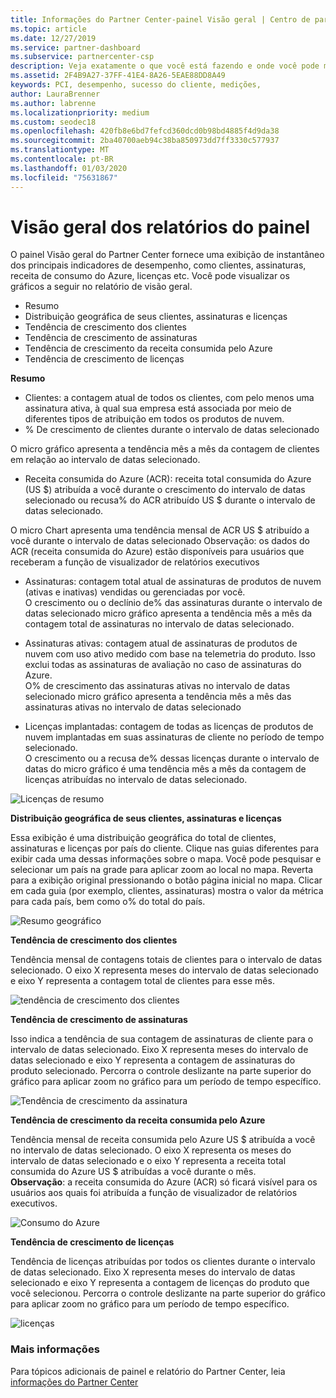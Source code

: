 ```yaml
---
title: Informações do Partner Center-painel Visão geral | Centro de parceiros
ms.topic: article
ms.date: 12/27/2019
ms.service: partner-dashboard
ms.subservice: partnercenter-csp
description: Veja exatamente o que você está fazendo e onde você pode melhorar em relação a suas vendas e implantação, bem como ao desenvolvimento para clientes
ms.assetid: 2F4B9A27-37FF-41E4-8A26-5EAE88DD8A49
keywords: PCI, desempenho, sucesso do cliente, medições,
author: LauraBrenner
ms.author: labrenne
ms.localizationpriority: medium
ms.custom: seodec18
ms.openlocfilehash: 420fb8e6bd7fefcd360dcd0b98bd4885f4d9da38
ms.sourcegitcommit: 2ba40700aeb94c38ba850973dd7ff3330c577937
ms.translationtype: MT
ms.contentlocale: pt-BR
ms.lasthandoff: 01/03/2020
ms.locfileid: "75631867"
---
```

# <a name="overview-dashboard-reports"></a>Visão geral dos relatórios do painel 
 
O painel Visão geral do Partner Center fornece uma exibição de instantâneo dos principais indicadores de desempenho, como clientes, assinaturas, receita de consumo do Azure, licenças etc. Você pode visualizar os gráficos a seguir no relatório de visão geral. 

- Resumo  
- Distribuição geográfica de seus clientes, assinaturas e licenças  
- Tendência de crescimento dos clientes 
- Tendência de crescimento de assinaturas 
- Tendência de crescimento da receita consumida pelo Azure 
- Tendência de crescimento de licenças 

**Resumo**

- Clientes: a contagem atual de todos os clientes, com pelo menos uma assinatura ativa, à qual sua empresa está associada por meio de diferentes tipos de atribuição em todos os produtos de nuvem. 
- % De crescimento de clientes durante o intervalo de datas selecionado 

O micro gráfico apresenta a tendência mês a mês da contagem de clientes em relação ao intervalo de datas selecionado. 

 
- Receita consumida do Azure (ACR): receita total consumida do Azure (US $) atribuída a você durante o crescimento do intervalo de datas selecionado ou recusa% do ACR atribuído US $ durante o intervalo de datas selecionado.

O micro Chart apresenta uma tendência mensal de ACR US $ atribuído a você durante o intervalo de datas selecionado Observação: os dados do ACR (receita consumida do Azure) estão disponíveis para usuários que receberam a função de visualizador de relatórios executivos 
 
- Assinaturas: contagem total atual de assinaturas de produtos de nuvem (ativas e inativas) vendidas ou gerenciadas por você.  
O crescimento ou o declínio de% das assinaturas durante o intervalo de datas selecionado micro gráfico apresenta a tendência mês a mês da contagem total de assinaturas no intervalo de datas selecionado. 
 
- Assinaturas ativas: contagem atual de assinaturas de produtos de nuvem com uso ativo medido com base na telemetria do produto. Isso exclui todas as assinaturas de avaliação no caso de assinaturas do Azure.  
O% de crescimento das assinaturas ativas no intervalo de datas selecionado micro gráfico apresenta a tendência mês a mês das assinaturas ativas no intervalo de datas selecionado 
 
- Licenças implantadas: contagem de todas as licenças de produtos de nuvem implantadas em suas assinaturas de cliente no período de tempo selecionado.  
O crescimento ou a recusa de% dessas licenças durante o intervalo de datas do micro gráfico é uma tendência mês a mês da contagem de licenças atribuídas no intervalo de datas selecionado.

![Licenças de resumo](images/pci/summary.png)

**Distribuição geográfica de seus clientes, assinaturas e licenças** 

Essa exibição é uma distribuição geográfica do total de clientes, assinaturas e licenças por país do cliente. Clique nas guias diferentes para exibir cada uma dessas informações sobre o mapa. Você pode pesquisar e selecionar um país na grade para aplicar zoom ao local no mapa. Reverta para a exibição original pressionando o botão página inicial no mapa. Clicar em cada guia (por exemplo, clientes, assinaturas) mostra o valor da métrica para cada país, bem como o% do total do país.  

![Resumo geográfico](images/pci/geosummary.png)

**Tendência de crescimento dos clientes**

Tendência mensal de contagens totais de clientes para o intervalo de datas selecionado. O eixo X representa meses do intervalo de datas selecionado e eixo Y representa a contagem total de clientes para esse mês. 

![tendência de crescimento dos clientes](images/pci/customergrowth.png)

**Tendência de crescimento de assinaturas**

Isso indica a tendência de sua contagem de assinaturas de cliente para o intervalo de datas selecionado. Eixo X representa meses do intervalo de datas selecionado e eixo Y representa a contagem de assinaturas do produto selecionado. Percorra o controle deslizante na parte superior do gráfico para aplicar zoom no gráfico para um período de tempo específico. 

![Tendência de crescimento da assinatura](images/pci/subscriptiongrowth.png)

**Tendência de crescimento da receita consumida pelo Azure**

Tendência mensal de receita consumida pelo Azure US $ atribuída a você no intervalo de datas selecionado. O eixo X representa os meses do intervalo de datas selecionado e o eixo Y representa a receita total consumida do Azure US $ atribuídas a você durante o mês.   
**Observação**: a receita consumida do Azure (ACR) só ficará visível para os usuários aos quais foi atribuída a função de visualizador de relatórios executivos. 

![Consumo do Azure](images/pci/azureconsumed.png)

**Tendência de crescimento de licenças**
 
Tendência de licenças atribuídas por todos os clientes durante o intervalo de datas selecionado. Eixo X representa meses do intervalo de datas selecionado e eixo Y representa a contagem de licenças do produto que você selecionou. Percorra o controle deslizante na parte superior do gráfico para aplicar zoom no gráfico para um período de tempo específico.  

![licenças](images/pci/licensesgrowth.png)

### <a name="learn-more"></a>Mais informações

Para tópicos adicionais de painel e relatório do Partner Center, leia [informações do Partner Center](partner-center-insights.md)